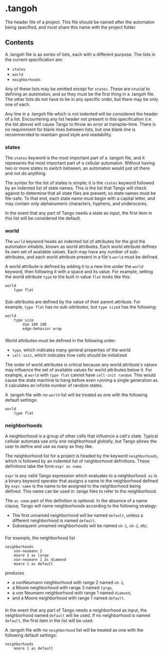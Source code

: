 # .tangoh
The header file of a project. This file should be named after the automaton being specified, and must share this name with the project folder.
## Contents
A .tangoh file is as series of lists, each with a different purpose. The lists in the current specification are:
- `states`
- `world`
- `neighborhoods`

Any of these lists may be omitted except for `states`. These are crucial to defining an automaton, and so they must be the first thing in a .tangoh file. The other lists do not have to be in any specific order, but there may be only one of each.

Any line in a .tangoh file which is not indented will be considered the header of a list. Encountering any list header not present in this specification (i.e. the list above) will cause Tango to throw an error at transpile-time. There is no requirement for blank lines between lists, but one blank line is recommended to maintain good style and readability.
### states
The `states` keyword is the most important part of a .tangoh file, and it represents the most important part of a cellular automaton. Without having two or more states to switch between, an automaton would just sit there and not do anything.

The syntax for the list of states is simple; it is the `states` keyword followed by an indented list of state names. This is the list that Tango will check against to determine that all state files are present, so state names must be file-safe. To that end, each state name must begin with a capital letter, and may contain only alphanumeric characters, hyphens, and underscores.

In the event that any part of Tango needs a state as input, the first item in this list will be considered the default.
### world
The `world` keyword heads an indented list of attributes for the grid the automaton inhabits, known as world attributes. Each world attribute defines its own set of available values. Each may have any number of sub-attributes, and each world attribute present in a file's `world` must be defined.

A world attribute is defined by adding it to a new line under the `world` keyword, then following it with a space and its value. For example, setting the world attribute `type` to the built in value `flat` looks like this:
```
world
	type flat
```
###
Sub-attributes are defined by the value of their parent attribute. For example, `type flat` has no sub-attributes, but `type sized` has the following:
```
world
	type size
		dim 100 100
		edge-behavior wrap
```
###
World attributes must be defined in the following order:
- `type`, which indicates many general properties of the world
- `cell-init`, which indicates how cells should be initialized

The order of world attributes is critical because any world attribute's values may influence the set of available values for world attributes below it. For example, a `world` with  `type flat` cannot have `cell-init random`. This would cause the state machine to hang before even running a single generation as it calculates an infinite number of random states.

A .tangoh file with no `world` list will be treated as one with the following default settings:
```
world
	type flat
```
### neighborhoods
A neighborhood is a group of other cells that influence a cell's state. Typical cellular automata use only one neighborhood globally, but Tango allows the user to define and use as many as they like.

The neighborhood list for a project is headed by the keyword `neighborhoods`, which is followed by an indented list of neighborhood definitions. These definitions take the form `expr as name`.

`expr` is any valid Tango expression which evaluates to a neighborhood.
`as` is a binary keyword operator that assigns a name to the neighborhood defined by `expr`.
`name` is the name to be assigned to the neighborhood being defined. This name can be used in .tango files to refer to the neighborhood.

The `as name` part of this definition is optional. In the absence of a name clause, Tango will name neighborhoods according to the following strategy:
- The first unnamed neighborhood will be named `default`, unless a different neighborhood is named `default`.
- Subsequent unnamed neighborhoods will be named `nh-1`, `nh-2`, etc.
###

For example, the neighborhood list
```
neighborhoods
	von-neumann 2
	moore 3 as large
	von-neumann 1 as diamond
	moore 1 as default
```
produces
- a vonNeumann neighborhood with range 2 named `nh-1`,
- a Moore neighborhood with range 3 named `large`,
- a von Neumann neighborhood with range 1 named `diamond`,
- and a Moore neighborhood with range 1 named `default`.

###
In the event that any part of Tango needs a neighborhood as input, the neighborhood named `default` will be used. If no neighborhood is named `default`, the first item in the list will be used.

A .tangoh file with no `neighborhood` list will be treated as one with the following default settings:
```
neighborhoods
	moore 1 as default
```
<!--stackedit_data:
eyJoaXN0b3J5IjpbLTE5ODA2NzUwODIsNzc4NjcwODg2XX0=
-->